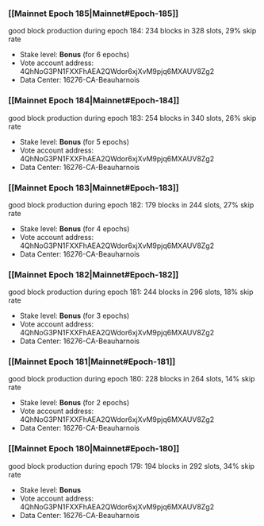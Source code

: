 ### [[Mainnet Epoch 185|Mainnet#Epoch-185]]
good block production during epoch 184: 234 blocks in 328 slots, 29% skip rate
* Stake level: **Bonus** (for 6 epochs)
* Vote account address: 4QhNoG3PN1FXXFhAEA2QWdor6xjXvM9pjq6MXAUV8Zg2
* Data Center: 16276-CA-Beauharnois
### [[Mainnet Epoch 184|Mainnet#Epoch-184]]
good block production during epoch 183: 254 blocks in 340 slots, 26% skip rate
* Stake level: **Bonus** (for 5 epochs)
* Vote account address: 4QhNoG3PN1FXXFhAEA2QWdor6xjXvM9pjq6MXAUV8Zg2
* Data Center: 16276-CA-Beauharnois
### [[Mainnet Epoch 183|Mainnet#Epoch-183]]
good block production during epoch 182: 179 blocks in 244 slots, 27% skip rate
* Stake level: **Bonus** (for 4 epochs)
* Vote account address: 4QhNoG3PN1FXXFhAEA2QWdor6xjXvM9pjq6MXAUV8Zg2
* Data Center: 16276-CA-Beauharnois
### [[Mainnet Epoch 182|Mainnet#Epoch-182]]
good block production during epoch 181: 244 blocks in 296 slots, 18% skip rate
* Stake level: **Bonus** (for 3 epochs)
* Vote account address: 4QhNoG3PN1FXXFhAEA2QWdor6xjXvM9pjq6MXAUV8Zg2
* Data Center: 16276-CA-Beauharnois
### [[Mainnet Epoch 181|Mainnet#Epoch-181]]
good block production during epoch 180: 228 blocks in 264 slots, 14% skip rate
* Stake level: **Bonus** (for 2 epochs)
* Vote account address: 4QhNoG3PN1FXXFhAEA2QWdor6xjXvM9pjq6MXAUV8Zg2
* Data Center: 16276-CA-Beauharnois
### [[Mainnet Epoch 180|Mainnet#Epoch-180]]
good block production during epoch 179: 194 blocks in 292 slots, 34% skip rate
* Stake level: **Bonus**
* Vote account address: 4QhNoG3PN1FXXFhAEA2QWdor6xjXvM9pjq6MXAUV8Zg2
* Data Center: 16276-CA-Beauharnois